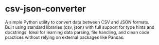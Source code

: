 # csv-json-converter
A simple Python utility to convert data between CSV and JSON formats. Built using standard libraries (csv, json) with full support for type hints and docstrings. Ideal for learning data parsing, file handling, and clean code practices without relying on external packages like Pandas.
